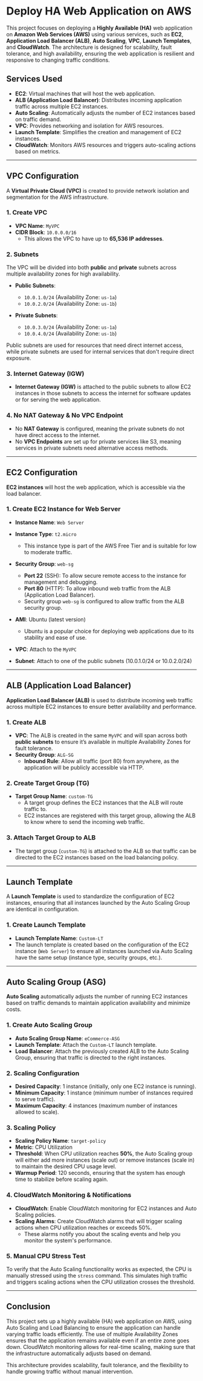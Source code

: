 # Deploy HA Web Application on AWS

This project focuses on deploying a **Highly Available (HA)** web application on **Amazon Web Services (AWS)** using various services, such as **EC2**, **Application Load Balancer (ALB)**, **Auto Scaling**, **VPC**, **Launch Templates**, and **CloudWatch**. The architecture is designed for scalability, fault tolerance, and high availability, ensuring the web application is resilient and responsive to changing traffic conditions.

## Services Used

- **EC2**: Virtual machines that will host the web application.
- **ALB (Application Load Balancer)**: Distributes incoming application traffic across multiple EC2 instances.
- **Auto Scaling**: Automatically adjusts the number of EC2 instances based on traffic demand.
- **VPC**: Provides networking and isolation for AWS resources.
- **Launch Template**: Simplifies the creation and management of EC2 instances.
- **CloudWatch**: Monitors AWS resources and triggers auto-scaling actions based on metrics.

---

## VPC Configuration

A **Virtual Private Cloud (VPC)** is created to provide network isolation and segmentation for the AWS infrastructure.

### 1. Create VPC

- **VPC Name**: `MyVPC`
- **CIDR Block**: `10.0.0.0/16`  
  - This allows the VPC to have up to **65,536 IP addresses**.
  
### 2. Subnets

The VPC will be divided into both **public** and **private** subnets across multiple availability zones for high availability.

- **Public Subnets**:
  - `10.0.1.0/24` (Availability Zone: `us-1a`)
  - `10.0.2.0/24` (Availability Zone: `us-1b`)

- **Private Subnets**:
  - `10.0.3.0/24` (Availability Zone: `us-1a`)
  - `10.0.4.0/24` (Availability Zone: `us-1b`)

Public subnets are used for resources that need direct internet access, while private subnets are used for internal services that don't require direct exposure.

### 3. Internet Gateway (IGW)

- **Internet Gateway (IGW)** is attached to the public subnets to allow EC2 instances in those subnets to access the internet for software updates or for serving the web application.

### 4. No NAT Gateway & No VPC Endpoint

- No **NAT Gateway** is configured, meaning the private subnets do not have direct access to the internet.
- No **VPC Endpoints** are set up for private services like S3, meaning services in private subnets need alternative access methods.

---

## EC2 Configuration

**EC2 instances** will host the web application, which is accessible via the load balancer.

### 1. Create EC2 Instance for Web Server

- **Instance Name**: `Web Server`
- **Instance Type**: `t2.micro`  
  - This instance type is part of the AWS Free Tier and is suitable for low to moderate traffic.

- **Security Group**: `web-sg`
  - **Port 22** (SSH): To allow secure remote access to the instance for management and debugging.
  - **Port 80** (HTTP): To allow inbound web traffic from the ALB (Application Load Balancer).
  - Security group `web-sg` is configured to allow traffic from the ALB security group.

- **AMI**: Ubuntu (latest version)
  - Ubuntu is a popular choice for deploying web applications due to its stability and ease of use.

- **VPC**: Attach to the `MyVPC`
- **Subnet**: Attach to one of the public subnets (10.0.1.0/24 or 10.0.2.0/24)

---

## ALB (Application Load Balancer)

**Application Load Balancer (ALB)** is used to distribute incoming web traffic across multiple EC2 instances to ensure better availability and performance.

### 1. Create ALB

- **VPC**: The ALB is created in the same `MyVPC` and will span across both **public subnets** to ensure it’s available in multiple Availability Zones for fault tolerance.
- **Security Group**: `ALG-SG`
  - **Inbound Rule**: Allow all traffic (port 80) from anywhere, as the application will be publicly accessible via HTTP.
  
### 2. Create Target Group (TG)

- **Target Group Name**: `custom-TG`
  - A target group defines the EC2 instances that the ALB will route traffic to.
  - EC2 instances are registered with this target group, allowing the ALB to know where to send the incoming web traffic.

### 3. Attach Target Group to ALB

- The target group (`custom-TG`) is attached to the ALB so that traffic can be directed to the EC2 instances based on the load balancing policy.

---

## Launch Template

A **Launch Template** is used to standardize the configuration of EC2 instances, ensuring that all instances launched by the Auto Scaling Group are identical in configuration.

### 1. Create Launch Template

- **Launch Template Name**: `Custom-LT`
- The launch template is created based on the configuration of the EC2 instance (`Web Server`) to ensure all instances launched via Auto Scaling have the same setup (instance type, security groups, etc.).

---

## Auto Scaling Group (ASG)

**Auto Scaling** automatically adjusts the number of running EC2 instances based on traffic demands to maintain application availability and minimize costs.

### 1. Create Auto Scaling Group

- **Auto Scaling Group Name**: `eCommerce-ASG`
- **Launch Template**: Attach the `Custom-LT` launch template.
- **Load Balancer**: Attach the previously created ALB to the Auto Scaling Group, ensuring that traffic is directed to the right instances.
  
### 2. Scaling Configuration

- **Desired Capacity**: 1 instance (initially, only one EC2 instance is running).
- **Minimum Capacity**: 1 instance (minimum number of instances required to serve traffic).
- **Maximum Capacity**: 4 instances (maximum number of instances allowed to scale).

### 3. Scaling Policy

- **Scaling Policy Name**: `target-policy`
- **Metric**: CPU Utilization
- **Threshold**: When CPU utilization reaches **50%**, the Auto Scaling group will either add more instances (scale out) or remove instances (scale in) to maintain the desired CPU usage level.
- **Warmup Period**: 120 seconds, ensuring that the system has enough time to stabilize before scaling again.

### 4. CloudWatch Monitoring & Notifications

- **CloudWatch**: Enable CloudWatch monitoring for EC2 instances and Auto Scaling policies.
- **Scaling Alarms**: Create CloudWatch alarms that will trigger scaling actions when CPU utilization reaches or exceeds 50%.
  - These alarms notify you about the scaling events and help you monitor the system's performance.

### 5. Manual CPU Stress Test

To verify that the Auto Scaling functionality works as expected, the CPU is manually stressed using the `stress` command. This simulates high traffic and triggers scaling actions when the CPU utilization crosses the threshold.

---

## Conclusion

This project sets up a highly available (HA) web application on AWS, using Auto Scaling and Load Balancing to ensure the application can handle varying traffic loads efficiently. The use of multiple Availability Zones ensures that the application remains available even if an entire zone goes down. CloudWatch monitoring allows for real-time scaling, making sure that the infrastructure automatically adjusts based on demand.

This architecture provides scalability, fault tolerance, and the flexibility to handle growing traffic without manual intervention.

